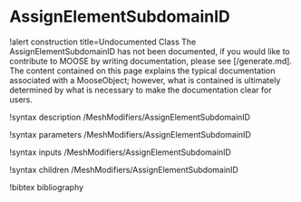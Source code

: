 <!-- MOOSE Documentation Stub: Remove this when content is added. -->

# AssignElementSubdomainID

!alert construction title=Undocumented Class
The AssignElementSubdomainID has not been documented, if you would like to contribute to MOOSE by
writing documentation, please see [/generate.md]. The content contained on this page explains
the typical documentation associated with a MooseObject; however, what is contained is ultimately
determined by what is necessary to make the documentation clear for users.

!syntax description /MeshModifiers/AssignElementSubdomainID

!syntax parameters /MeshModifiers/AssignElementSubdomainID

!syntax inputs /MeshModifiers/AssignElementSubdomainID

!syntax children /MeshModifiers/AssignElementSubdomainID

!bibtex bibliography
